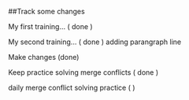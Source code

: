 ##Track some changes

My first training... ( done )

My second training... ( done )
    adding parangraph line

Make changes (done)

Keep practice solving merge conflicts ( done )

daily merge conflict solving practice ( )

